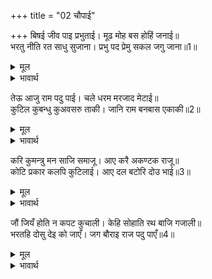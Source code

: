 +++
title = "02 चौपाई"

+++
बिषई जीव पाइ प्रभुताई। मूढ मोह बस होहिं जनाई॥  
भरतु नीति रत साधु सुजाना। प्रभु पद प्रेमु सकल जगु जाना॥1॥  

<details><summary>मूल</summary>

बिषई जीव पाइ प्रभुताई। मूढ मोह बस होहिं जनाई॥  
भरतु नीति रत साधु सुजाना। प्रभु पद प्रेमु सकल जगु जाना॥1॥  
</details>

<details><summary>भावार्थ</summary>

परन्तु मूढ विषयी जीव प्रभुता पाकर मोहवश अपने असली स्वरूप को प्रकट कर देते हैं। भरत नीतिपरायण, साधु और चतुर हैं तथा प्रभु (आप) के चरणों में उनका प्रेम है, इस बात को सारा जगत्‌ जानता है॥1॥  
</details>

तेऊ आजु राम पदु पाई। चले धरम मरजाद मेटाई॥  
कुटिल कुबन्धु कुअवसरु ताकी। जानि राम बनबास एकाकी॥2॥  

<details><summary>मूल</summary>

तेऊ आजु राम पदु पाई। चले धरम मरजाद मेटाई॥  
कुटिल कुबन्धु कुअवसरु ताकी। जानि राम बनबास एकाकी॥2॥  
</details>

<details><summary>भावार्थ</summary>

वे भरतजी आज श्री रामजी (आप) का पद (सिंहासन या अधिकार) पाकर धर्म की मर्यादा को मिटाकर चले हैं। कुटिल खोटे भाई भरत कुसमय देखकर और यह जानकर कि रामजी (आप) वनवास में अकेले (असहाय) हैं,॥2॥  
</details>

करि कुमन्त्रु मन साजि समाजू। आए करै अकण्टक राजू॥  
कोटि प्रकार कलपि कुटिलाई। आए दल बटोरि दोउ भाई॥3॥  

<details><summary>मूल</summary>

करि कुमन्त्रु मन साजि समाजू। आए करै अकण्टक राजू॥  
कोटि प्रकार कलपि कुटिलाई। आए दल बटोरि दोउ भाई॥3॥  
</details>

<details><summary>भावार्थ</summary>

अपने मन में बुरा विचार करके, समाज जोडकर राज्यों को निष्कण्टक करने के लिए यहाँ आए हैं। करोडों (अनेकों) प्रकार की कुटिलताएँ रचकर सेना बटोरकर दोनों भाई आए हैं॥3॥  
</details>

जौं जियँ होति न कपट कुचाली। केहि सोहाति रथ बाजि गजाली॥  
भरतहि दोसु देइ को जाएँ। जग बौराइ राज पदु पाएँ॥4॥  

<details><summary>मूल</summary>

जौं जियँ होति न कपट कुचाली। केहि सोहाति रथ बाजि गजाली॥  
भरतहि दोसु देइ को जाएँ। जग बौराइ राज पदु पाएँ॥4॥  
</details>

<details><summary>भावार्थ</summary>

यदि इनके हृदय में कपट और कुचाल न होती, तो रथ, घोडे और हाथियों की कतार (ऐसे समय) किसे सुहाती? परन्तु भरत को ही व्यर्थ कौन दोष दे? राजपद पा जाने पर सारा जगत्‌ ही पागल (मतवाला) हो जाता है॥4॥  
</details>

<div class="audioEmbed"  caption="AIR-वाचनम्" src="https://archive
.org/download/rAmcharitmAnas-AIR/EPI-208.mp3"></div>
